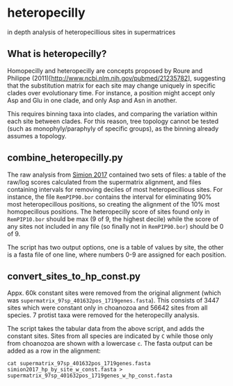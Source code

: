 # heteropecilly
in depth analysis of heteropecillious sites in supermatrices

## What is heteropecilly? ##
Homopecilly and heteropecilly are concepts proposed by Roure and Philippe (2011)[http://www.ncbi.nlm.nih.gov/pubmed/21235782], suggesting that the substitution matrix for each site may change uniquely in specific clades over evolutionary time. For instance, a position might accept only Asp and Glu in one clade, and only Asp and Asn in another.

This requires binning taxa into clades, and comparing the variation within each site between clades. For this reason, tree topology cannot be tested (such as monophyly/paraphyly of specific groups), as the binning already assumes a topology.

## combine_heteropecilly.py ##
The raw analysis from [Simion 2017](https://github.com/psimion/SuppData_Metazoa_2017) contained two sets of files: a table of the raw/log scores calculated from the supermatrix alignment, and files containing intervals for removing deciles of most heteropecillious sites. For instance, the file `RemPIP90.bor` contains the interval for eliminating 90% most heteropecillous positions, so creating the alignment of the 10% most homopecillous positions. The heteropecilly score of sites found only in `RemPIP10.bor` should be max (9 of 9, the highest decile) while the score of any sites not included in any file (so finally not in `RemPIP90.bor`) should be 0 of 9.

The script has two output options, one is a table of values by site, the other is a fasta file of one line, where numbers 0-9 are assigned for each position.

## convert_sites_to_hp_const.py ##
Appx. 60k constant sites were removed from the original alignment (which was `supermatrix_97sp_401632pos_1719genes.fasta`). This consists of 3447 sites which were constant only in choanozoa and 56642 sites from all species. 7 protist taxa were removed for the heteropecilly analysis.

The script takes the tabular data from the above script, and adds the constant sites. Sites from all species are indicated by `C` while those only from choanozoa are shown with a lowercase `c`. The fasta output can be added as a row in the alignment:

`cat supermatrix_97sp_401632pos_1719genes.fasta simion2017_hp_by_site_w_const.fasta > supermatrix_97sp_401632pos_1719genes_w_hp_const.fasta`
